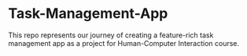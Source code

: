 # Task-Management-App
This repo represents our journey of creating a feature-rich task management app as a project for Human-Computer Interaction course.
